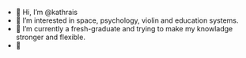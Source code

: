 - 👋 Hi, I’m @kathrais
- 👀 I’m interested in space, psychology, violin and education systems.
- 🌱 I’m currently a fresh-graduate and trying to make my knowladge stronger and flexible.
- 💞️ 


<!---
kathrais/kathrais is a ✨ special ✨ repository because its `README.md` (this file) appears on your GitHub profile.
You can click the Preview link to take a look at your changes.
--->
